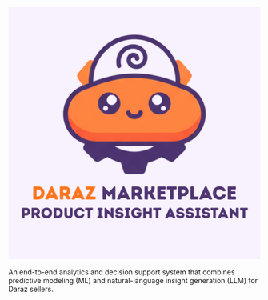 ![Project Logo](assets/logo.png)

An end-to-end analytics and decision support system that combines predictive modeling (ML) and natural-language insight generation (LLM) for Daraz sellers.